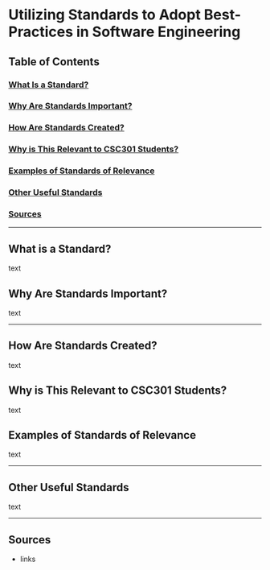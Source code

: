# Utilizing Standards to Adopt Best-Practices in Software Engineering

## Table of Contents

### [What Is a Standard?](#what-is-a-standard-1)

### [Why Are Standards Important?](#why-are-standards-important-1)

### [How Are Standards Created?](#how-are-standards-created-1)

### [Why is This Relevant to CSC301 Students?](#why-is-this-relevant-to-csc301-students-1)

### [Examples of Standards of Relevance](#examples-of-standards-of-relevance-1)

### [Other Useful Standards](#other-useful-standards-1)

### [Sources](#sources-1)

---

## What is a Standard?

text

## Why Are Standards Important?

text

---

## How Are Standards Created?

text

## Why is This Relevant to CSC301 Students?

text

## Examples of Standards of Relevance

text

---

## Other Useful Standards

text

---

## Sources

- links